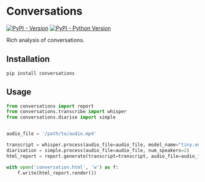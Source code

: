 # Conversations

[![PyPI - Version](https://img.shields.io/pypi/v/conversations.svg)](https://pypi.org/project/conversations)
[![PyPI - Python Version](https://img.shields.io/pypi/pyversions/conversations.svg)](https://pypi.org/project/conversations)


Rich analysis of conversations.

## Installation

```console
pip install conversations
```


## Usage

```python
from conversations import report
from conversations.transcribe import whisper
from conversations.diarise import simple


audio_file = '/path/to/audio.mp4'

transcript = whisper.process(audio_file=audio_file, model_name="tiny.en")
diarisation = simple.process(audio_file=audio_file, num_speakers=2)
html_report = report.generate(transcript=transcript, audio_file=audio_file, diarisation=diarisation)

with open('conversation.html', 'w') as f:
    f.write(html_report.render())
```



